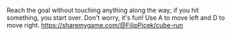 Reach the goal without touching anything along the way; if you hit something, you start over. Don't worry, it's fun! 
Use A to move left and D to move right.
https://sharemygame.com/@FilipPicek/cube-run
